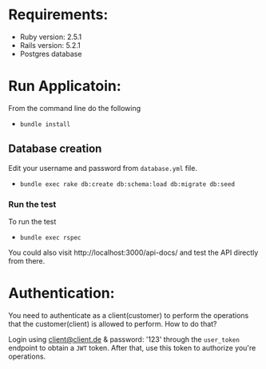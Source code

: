 # Requirements:

* Ruby version: 2.5.1
* Rails version: 5.2.1
* Postgres database



# Run Applicatoin:
From the command line do the following

* `bundle install`

## Database creation
Edit your username and password from `database.yml` file.

* `bundle exec rake db:create db:schema:load db:migrate db:seed`
### Run the test 
To run the test
* `bundle exec rspec`

You could also visit http://localhost:3000/api-docs/ and test the API directly from there.

# Authentication:

You need to authenticate as a client(customer) to perform the operations that the customer(client) is allowed to perform. 
How to do that?

Login using client@client.de & password: '123' through the `user_token` endpoint to obtain a `JWT` token. After that, use this token to authorize you're operations.

